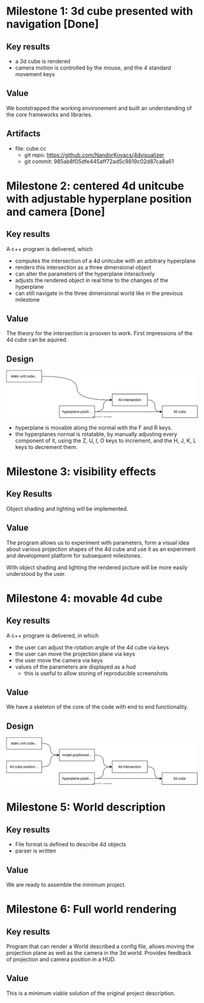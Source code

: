 # Milestone 1: 3d cube presented with navigation [Done]

## Key results

- a 3d cube is rendered
- camera motion is controlled by the mouse, and the 4 standard movement keys

## Value

We bootstrapped the working environement and built an understanding of the core frameworks and libraries.

## Artifacts

- file: cube.cc
  - git repo: https://github.com/NandorKovacs/4dvisualizer
  - git commit: 985ab8f05dfe445aff72ad5c9819c02d87ca8a61

# Milestone 2: centered 4d unitcube with adjustable hyperplane position and camera [Done]

## Key results

A c++ program is delivered, which

- computes the intersection of a 4d unitcube with an arbitrary hyperplane
- renders this intersection as a three dimensional object
- can alter the parameters of the hyperplane interactively
- adjusts the rendered object in real time to the changes of the hyperplane
- can still navigate in the three dimensional world like in the previous milestone

## Value

The theory for the intersection is prooven to work. First impressions of the 4d cube can be aquired.

## Design

![4d cube rendering design](./4d_rendering_flow.svg)

- hyperplane is movable along the normal with the F and R keys.
- the hyperplanes normal is rotatable, by manually adjusting every component of it, 
  using the Z, U, I, O keys to increment, and the H, J, K, L keys to decrement them.

# Milestone 3: visibility effects

## Key Results

Object shading and lighting will be implemented.

## Value

The program allows us to experiment with parameters, form a visual idea 
about various projection shapes of the 4d cube and use it as an experiment and development platform 
for subsequent milestones.

With object shading and lighting the rendered picture will be more easily understood by the user. 

# Milestone 4: movable 4d cube

## Key results

A c++ program is delivered, in which 

- the user can adjust the rotation angle of the 4d cube via keys
- the user can move the projection plane via keys
- the user move the camera via keys
- values of the parameters are displayed as a hud
  - this is useful to allow storing of reproducible screenshots

## Value

We have a skeleton of the core of the code with end to end functionality.

## Design

![Movable 4d cube rendering design](./movable_4d_rendering_flow.svg)

# Milestone 5: World description

## Key results

- File format is defined to describe 4d objects
- parser is written 

## Value

We are ready to assemble the minimum project.

# Milestone 6: Full world rendering

## Key results

Program that can render a World described a config file, allows moving the projection plane as well as the camera in the 3d world.
Provides feedback of projection and camera position in a HUD.

## Value

This is a minimum viable solution of the original project description.